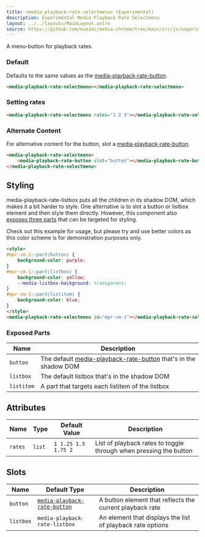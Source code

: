 ```yaml
---
title: <media-playback-rate-selectmenu> (Experimental)
description: Experimental Media Playback Rate Selectmenu
layout: ../../layouts/MainLayout.astro
source: https://github.com/muxinc/media-chrome/tree/main/src/js/experimental/media-playback-rate-selectmenu.js
---
```


A menu-button for playback rates.

### Default

Defaults to the same values as the [media-playback-rate-button](./media-playback-rate-button).

<media-playback-rate-selectmenu></media-playback-rate-selectmenu>

```html
<media-playback-rate-selectmenu></media-playback-rate-selectmenu>
```

### Setting rates

<media-playback-rate-selectmenu rates="1 2 3"></media-playback-rate-selectmenu>

```html
<media-playback-rate-selectmenu rates="1 2 3"></media-playback-rate-selectmenu>
```

### Alternate Content

For alternative content for the button, slot a [media-playback-rate-button](./media-playback-rate-button).

<media-playback-rate-selectmenu>
    <media-playback-rate-button slot="button"></media-playback-rate-button>
</media-playback-rate-selectmenu>

```html
<media-playback-rate-selectmenu>
    <media-playback-rate-button slot="button"></media-playback-rate-button>
</media-playback-rate-selectmenu>
```

## Styling

media-playback-rate-listbox puts all the children in its shadow DOM, which makes it a bit harder to style. One alternative is to slot a button or listbox element and then style them directly. However, this component also [exposes three parts](#exposed-parts) that can be targeted for styling.

Check out this example for usage, but please try and use better colors as this color scheme is for demonstration purposes only.

<style>
#mpr-sm-1::part(button) {
    background-color: purple;
}
#mpr-sm-1::part(listbox) {
    background-color: yellow;
    --media-listbox-background: transparent;
}
#mpr-sm-1::part(listitem) {
    background-color: blue;
}
</style>
<media-playback-rate-selectmenu id="mpr-sm-1"></media-playback-rate-selectmenu>

```html
<style>
#mpr-sm-1::part(button) {
    background-color: purple;
}
#mpr-sm-1::part(listbox) {
    background-color: yellow;
    --media-listbox-background: transparent;
}
#mpr-sm-1::part(listitem) {
    background-color: blue;
}
</style>
<media-playback-rate-selectmenu id="mpr-sm-1"></media-playback-rate-selectmenu>
```

### Exposed Parts

| Name | Description |
|------|-------------|
| `button` | The default [media-playback-rate-button](./media-playback-rate-button) that's in the shadow DOM |
| `listbox` | The default listbox that's in the shadow DOM |
| `listitem` | A part that targets each listitem of the listbox |


## Attributes

| Name                    | Type      | Default Value | Description                                                                                        |
| ----------------------- | --------- | ------------- | -------------------------------------------------------------------------------------------------- |
| `rates` | `list` | `1 1.25 1.5 1.75 2` | List of playback rates to toggle through when pressing the button |

## Slots

| Name  | Default Type | Description                                                 |
| ----- | ------------ | ----------------------------------------------------------- |
| `button`  | [`media-playback-rate-button`](./media-playback-rate-button)        | A button element that reflects the current playback rate  |
| `listbox` | `media-playback-rate-listbox`        | An element that displays the list of playback rate options |
